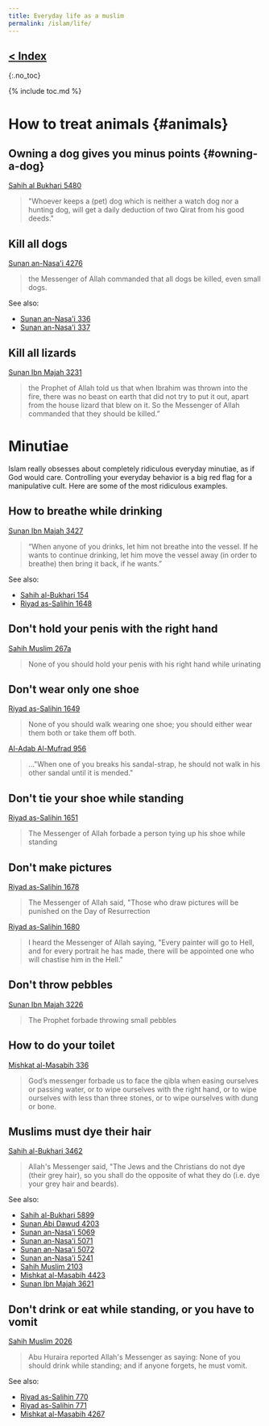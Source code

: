 ```yaml
---
title: Everyday life as a muslim
permalink: /islam/life/
---
```


## [< Index](/islam/)
{:.no_toc}

{% include toc.md %}


# How to treat animals {#animals}

## Owning a dog gives you minus points {#owning-a-dog}

[Sahih al Bukhari 5480](https://sunnah.com/bukhari:5480)

> "Whoever keeps a (pet) dog which is neither a watch dog nor a hunting dog, will get a daily deduction of two Qirat from his good deeds."

## Kill all dogs 

[Sunan an-Nasa'i 4276](https://sunnah.com/nasai:4276)

> the Messenger of Allah commanded that all dogs be killed, even small dogs.

See also:

- [Sunan an-Nasa'i 336](https://sunnah.com/nasai:336)
- [Sunan an-Nasa'i 337](https://sunnah.com/nasai:337)

## Kill all lizards

[Sunan Ibn Majah 3231](https://sunnah.com/ibnmajah:3231)

> the Prophet of Allah told us that when Ibrahim was thrown into the fire, there was no beast on earth that did not try to put it out, apart from the house lizard that blew on it. So the Messenger of Allah commanded that they should be killed.”



# Minutiae 

Islam really obsesses about completely ridiculous everyday minutiae, as if God would care. Controlling your everyday behavior is a big red flag for a manipulative cult. Here are some of the most ridiculous examples.

## How to breathe while drinking

[Sunan Ibn Majah 3427](https://sunnah.com/ibnmajah:3427) 

> “When anyone of you drinks, let him not breathe into the vessel. If he wants to continue drinking, let him move the vessel away (in order to breathe) then bring it back, if he wants.”

See also: 

- [Sahih al-Bukhari 154](https://sunnah.com/bukhari:154)
- [Riyad as-Salihin 1648](https://sunnah.com/riyadussalihin:1648)

## Don't hold your penis with the right hand

[Sahih Muslim 267a](https://sunnah.com/muslim:267a)

> None of you should hold your penis with his right hand while urinating

## Don't wear only one shoe

[Riyad as-Salihin 1649](https://sunnah.com/riyadussalihin:1649)

> None of you should walk wearing one shoe; you should either wear them both or take them off both.

[Al-Adab Al-Mufrad 956](https://sunnah.com/adab:956)

> …"When one of you breaks his sandal-strap, he should not walk in his other sandal until it is mended."

## Don't tie your shoe while standing

[Riyad as-Salihin 1651](https://sunnah.com/riyadussalihin:1651)

> The Messenger of Allah forbade a person tying up his shoe while standing


## Don't make pictures

[Riyad as-Salihin 1678](https://sunnah.com/riyadussalihin:1678)

> The Messenger of Allah said, "Those who draw pictures will be punished on the Day of Resurrection

[Riyad as-Salihin 1680](https://sunnah.com/riyadussalihin:1680)

> I heard the Messenger of Allah saying, "Every painter will go to Hell, and for every portrait he has made, there will be appointed one who will chastise him in the Hell."

## Don't throw pebbles

[Sunan Ibn Majah 3226](https://sunnah.com/ibnmajah:3226)

> The Prophet forbade throwing small pebbles 

## How to do your toilet

[Mishkat al-Masabih 336](https://sunnah.com/mishkat:336)

> God’s messenger forbade us to face the qibla when easing ourselves or passing water, or to wipe ourselves with the right hand, or to wipe ourselves with less than three stones, or to wipe ourselves with dung or bone.

## Muslims must dye their hair

[Sahih al-Bukhari 3462](https://sunnah.com/bukhari:3462)

> Allah's Messenger said, "The Jews and the Christians do not dye (their grey hair), so you shall do the opposite of what they do (i.e. dye your grey hair and beards).

See also:



- [Sahih al-Bukhari 5899](https://sunnah.com/bukhari:5899)
- [Sunan Abi Dawud 4203](https://sunnah.com/abudawud:4203)
- [Sunan an-Nasa'i 5069](https://sunnah.com/nasai:5069)
- [Sunan an-Nasa'i 5071](https://sunnah.com/nasai:5071)
- [Sunan an-Nasa'i 5072](https://sunnah.com/nasai:5072)
- [Sunan an-Nasa'i 5241](https://sunnah.com/nasai:5241)
- [Sahih Muslim 2103](https://sunnah.com/muslim:2103)
- [Mishkat al-Masabih 4423](https://sunnah.com/mishkat:4423)
- [Sunan Ibn Majah 3621](https://sunnah.com/ibnmajah:3621)

## Don't drink or eat while standing, or you have to vomit

[Sahih Muslim 2026](https://sunnah.com/muslim:2026)

> Abu Huraira reported Allah's Messenger as saying: None of you should drink while standing; and if anyone forgets, he must vomit.


See also:


- [Riyad as-Salihin 770](https://sunnah.com/riyadussalihin:770)
- [Riyad as-Salihin 771](https://sunnah.com/riyadussalihin:771)
- [Mishkat al-Masabih 4267](https://sunnah.com/mishkat:4267)

